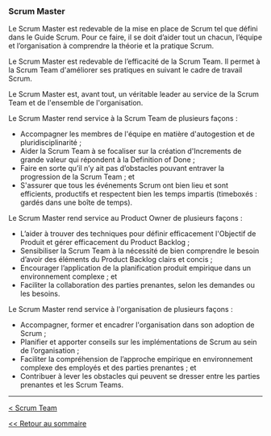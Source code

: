 ### Scrum Master

Le Scrum Master est redevable de la mise en place de Scrum tel que défini dans le Guide Scrum. Pour ce faire, il se doit d’aider tout un chacun, l’équipe et l’organisation à comprendre la théorie et la pratique Scrum.

Le Scrum Master est redevable de l’efficacité de la Scrum Team. Il permet à la Scrum Team d'améliorer ses pratiques en suivant le cadre de travail Scrum.

Le Scrum Master est, avant tout, un véritable leader au service de la Scrum Team et de l'ensemble de l'organisation.

Le Scrum Master rend service à la Scrum Team de plusieurs façons :

- Accompagner les membres de l'équipe en matière d'autogestion et de pluridisciplinarité ;
- Aider la Scrum Team à se focaliser sur la création d'Increments de grande valeur qui répondent à la Definition of Done ;
- Faire en sorte qu’il n’y ait pas d’obstacles pouvant entraver la progression de la Scrum Team ; et
- S'assurer que tous les événements Scrum ont bien lieu et sont efficients, productifs et respectent bien les temps impartis (timeboxés : gardés dans une boîte de temps).

Le Scrum Master rend service au Product Owner de plusieurs façons :

- L’aider à trouver des techniques pour définir efficacement l'Objectif de Produit et gérer efficacement du Product Backlog ;
- Sensibiliser la Scrum Team à la nécessité de bien comprendre le besoin d’avoir des éléments du Product Backlog clairs et concis ;
- Encourager l’application de la planification produit empirique dans un environnement complexe ; et
- Faciliter la collaboration des parties prenantes, selon les demandes ou les besoins.

Le Scrum Master rend service à l'organisation de plusieurs façons :

- Accompagner, former et encadrer l'organisation dans son adoption de Scrum ;
- Planifier et apporter conseils sur les implémentations de Scrum au sein de l’organisation ;
- Faciliter la compréhension de l’approche empirique en environnement complexe des employés et des parties prenantes ; et
- Contribuer à lever les obstacles qui peuvent se dresser entre les parties prenantes et les Scrum Teams.

---

[< Scrum Team](../scrum-team.md)

[<< Retour au sommaire](../../LE-GUIDE-SCRUM.md)
